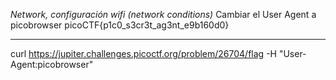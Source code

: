 *Network, configuración wifi (network conditions)*
Cambiar el User Agent a picobrowser
picoCTF{p1c0_s3cr3t_ag3nt_e9b160d0}

------------------------------------------

curl https://jupiter.challenges.picoctf.org/problem/26704/flag -H "User-Agent:picobrowser"